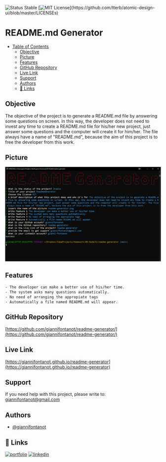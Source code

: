 
![Status Stable](https://img.shields.io/badge/Status-Stable-blue)
[![MIT License](https://img.shields.io/apm/l/atomic-design-ui.svg?)](https://github.com/tterb/atomic-design-ui/blob/master/LICENSEs)
# README.md Generator
- [Table of Contents](#readmegenerator)
    * [Objective](#objective)
    * [Picture](#picture)
    * [Features](#features)
    * [GitHub Repository](#github-repository)
    * [Live Link](#live-link)
    * [Support](#support)
    * [Authors](#authors)
    * [🔗 Links](#---links)

## Objective
The objective of the project is to generate a README.md file by answering some questions on screen. In this way, the developer does not need to invest any time to create a README.md file for his/her new project, just answer some questions and the computer will create it for him/her. The file always have a name of "README.md", because the aim of this project is to free the developer from this work.
## Picture
![readme-generator.png](readme-generator.png)
## Features
``````````````````
- The developer can make a better use of his/her time.
- The system asks many questions automatically.
- No need of arranging the appropiate tags
- Automatically a file named README.md will appear.
``````````````````
## GitHub Repository
[https://github.com/giannifontanot/readme-generator/](https://github.com/giannifontanot/readme-generator/)
## Live Link
[https://giannifontanot.github.io/readme-generator](https://giannifontanot.github.io/readme-generator)
## Support
If you need help with this project, please write to: [giannifontanot@gmail.com](https://mailto:giannifontanot@gmail.com)
## Authors
 - [@giannifontanot](https://www.github.com/giannifontanot)
## 🔗 Links
[![portfolio](https://img.shields.io/badge/my_portfolio-000?style=for-the-badge&logo=ko-fi&logoColor=white)](https://github.com/undefined/)
[![linkedin](https://img.shields.io/badge/linkedin-0A66C2?style=for-the-badge&logo=linkedin&logoColor=white)](https://www.linkedin.com/in/gianni-fontanot/)